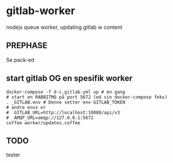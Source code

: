 # gitlab-worker

nodejs queue worker, updating gitlab w content

## PREPHASE

Se pack-ed

## start gitlab OG en spesifik worker

    docker-compose -f d-c.gitlab.yml up # en gang
    # start en RABBITMQ på port 5672 (ed sin docker-compose feks)
    . _GITLAB.env # Denne setter env GITLAB_TOKEN
    # andre envs er 
    #  GITLAB_URL=http://localhost:10080/api/v3
    #  AMQP_URL=amqp://127.0.0.1:5672 
    coffee worker/updates.coffee

## TODO

tester
